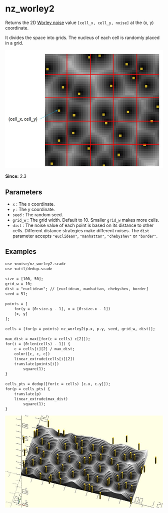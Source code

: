 # nz_worley2

Returns the 2D [Worley noise](https://en.wikipedia.org/wiki/Worley_noise) value `[cell_x, cell_y, noise]` at the (x, y) coordinate. 

It divides the space into grids. The nucleus of each cell is randomly placed in a grid. 

![nz_worley2](images/lib3x-nz_worley2-1.JPG)

**Since:** 2.3

## Parameters

- `x` : The x coordinate.
- `y` : The y coordinate.
- `seed` : The random seed.
- `grid_w` : The grid width. Default to 10. Smaller `grid_w` makes more cells.
- `dist` : The noise value of each point is based on its distance to other cells. Different distance strategies make different noises. The `dist` parameter accepts `"euclidean"`, `"manhattan"`, `"chebyshev"` or `"border"`.

## Examples

    use <noise/nz_worley2.scad>
    use <util/dedup.scad>

    size = [100, 50];
    grid_w = 10;
    dist = "euclidean"; // [euclidean, manhattan, chebyshev, border] 
    seed = 51;

    points = [
        for(y = [0:size.y - 1], x = [0:size.x - 1]) 
        [x, y]
    ];

    cells = [for(p = points) nz_worley2(p.x, p.y, seed, grid_w, dist)];

    max_dist = max([for(c = cells) c[2]]);
    for(i = [0:len(cells) - 1]) {
        c = cells[i][2] / max_dist;
        color([c, c, c])
        linear_extrude(cells[i][2])
        translate(points[i])
            square(1);
    }

    cells_pts = dedup([for(c = cells) [c.x, c.y]]);
    for(p = cells_pts) {
        translate(p)
        linear_extrude(max_dist)
            square(1);
    }

![nz_worley2](images/lib3x-nz_worley2-2.JPG)